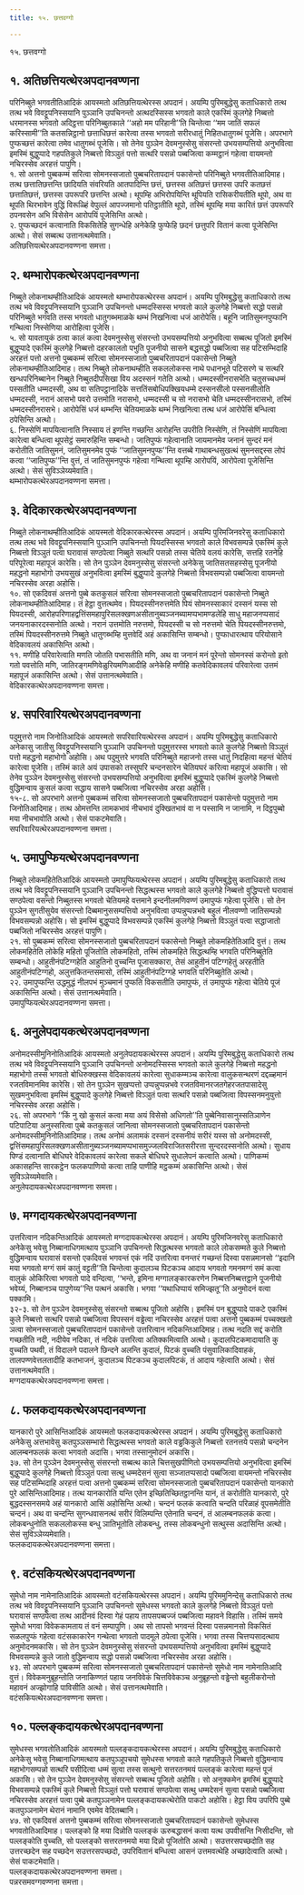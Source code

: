 ```yaml
---
title: १५. छत्तवग्गो

---
```

१५. छत्तवग्गो  


## १. अतिछत्तियत्थेरअपदानवण्णना

परिनिब्बुते भगवतीतिआदिकं आयस्मतो अतिछत्तियत्थेरस्स अपदानं। अयम्पि पुरिमबुद्धेसु कताधिकारो तत्थ तत्थ भवे विवट्टूपनिस्सयानि पुञ्ञानि उपचिनन्तो अत्थदस्सिस्स भगवतो काले एकस्मिं कुलगेहे निब्बत्तो धरमानस्स भगवतो अदिट्ठत्ता परिनिब्बुतकाले ‘‘अहो मम परिहानी’’ति चिन्तेत्वा ‘‘मम जातिं सफलं करिस्सामी’’ति कतसन्निट्ठानो छत्ताधिछत्तं कारेत्वा तस्स भगवतो सरीरधातुं निहितधातुगब्भं पूजेसि। अपरभागे पुप्फच्छत्तं कारेत्वा तमेव धातुगब्भं पूजेसि। सो तेनेव पुञ्ञेन देवमनुस्सेसु संसरन्तो उभयसम्पत्तियो अनुभवित्वा इमस्मिं बुद्धुप्पादे गहपतिकुले निब्बत्तो विञ्ञुतं पत्तो सत्थरि पसन्नो पब्बजित्वा कम्मट्ठानं गहेत्वा वायमन्तो नचिरस्सेव अरहत्तं पापुणि।  
१. सो अत्तनो पुब्बकम्मं सरित्वा सोमनस्सजातो पुब्बचरितापदानं पकासेन्तो परिनिब्बुते भगवतीतिआदिमाह। तत्थ छत्तातिछत्तन्ति छादियति संवरियति आतपादिन्ति छत्तं, छत्तस्स अतिछत्तं छत्तस्स उपरि कतछत्तं छत्तातिछत्तं, छत्तस्स उपरूपरि छत्तन्ति अत्थो। थूपम्हि अभिरोपयिन्ति थूपियति रासिकरीयतीति थूपो, अथ वा थूपति थिरभावेन वुद्धिं विरूळ्हिं वेपुल्लं आपज्जमानो पतिट्ठातीति थूपो, तस्मिं थूपम्हि मया कारितं छत्तं उपरूपरि ठपनवसेन अभि विसेसेन आरोपयिं पूजेसिन्ति अत्थो।  
२. पुप्फच्छदनं कत्वानाति विकसितेहि सुगन्धेहि अनेकेहि फुप्फेहि छदनं छत्तुपरि वितानं कत्वा पूजेसिन्ति अत्थो। सेसं सब्बत्थ उत्तानत्थमेवाति।  
अतिछत्तियत्थेरअपदानवण्णना समत्ता।  


## २. थम्भारोपकत्थेरअपदानवण्णना

निब्बुते लोकनाथम्हीतिआदिकं आयस्मतो थम्भारोपकत्थेरस्स अपदानं। अयम्पि पुरिमबुद्धेसु कताधिकारो तत्थ तत्थ भवे विवट्टूपनिस्सयानि पुञ्ञानि उपचिनन्तो धम्मदस्सिस्स भगवतो काले कुलगेहे निब्बत्तो सद्धो पसन्नो परिनिब्बुते भगवति तस्स भगवतो धातुगब्भमाळके थम्भं निखनित्वा धजं आरोपेसि। बहूनि जातिसुमनपुप्फानि गन्थित्वा निस्सेणिया आरोहित्वा पूजेसि।  
५. सो यावतायुकं ठत्वा कालं कत्वा देवमनुस्सेसु संसरन्तो उभयसम्पत्तियो अनुभवित्वा सब्बत्थ पूजितो इमस्मिं बुद्धुप्पादे एकस्मिं कुलगेहे निब्बत्तो दहरकालतो पभुति पूजनीयो सासने बद्धसद्धो पब्बजित्वा सह पटिसम्भिदाहि अरहत्तं पत्तो अत्तनो पुब्बकम्मं सरित्वा सोमनस्सजातो पुब्बचरितापदानं पकासेन्तो निब्बुते लोकनाथम्हीतिआदिमाह। तत्थ निब्बुते लोकनाथम्हीति सकललोकस्स नाथे पधानभूते पटिसरणे च सत्थरि खन्धपरिनिब्बानेन निब्बुते निब्बुतदीपसिखा विय अदस्सनं गतेति अत्थो। धम्मदस्सीनरासभेति चतुसच्चधम्मं पस्सतीति धम्मदस्सी, अथ वा सतिपट्ठानादिके सत्ततिंसबोधिपक्खियधम्मे दस्सनसीलो पस्सनसीलोति धम्मदस्सी, नरानं आसभो पवरो उत्तमोति नरासभो, धम्मदस्सी च सो नरासभो चेति धम्मदस्सीनरासभो, तस्मिं धम्मदस्सीनरासभे। आरोपेसिं धजं थम्भन्ति चेतियमाळके थम्भं निखनित्वा तत्थ धजं आरोपेसिं बन्धित्वा ठपेसिन्ति अत्थो।  
६. निस्सेणिं मापयित्वानाति निस्साय तं इणन्ति गच्छन्ति आरोहन्ति उपरीति निस्सेणि, तं निस्सेणिं मापयित्वा कारेत्वा बन्धित्वा थूपसेट्ठं समारुहिन्ति सम्बन्धो। जातिपुप्फं गहेत्वानाति जायमानमेव जनानं सुन्दरं मनं करोतीति जातिसुमनं, जातिसुमनमेव पुप्फं ‘‘जातिसुमनपुप्फ’’न्ति वत्तब्बे गाथाबन्धसुखत्थं सुमनसद्दस्स लोपं कत्वा ‘‘जातिपुप्फ’’न्ति वुत्तं, तं जातिसुमनपुप्फं गहेत्वा गन्थित्वा थूपम्हि आरोपयिं, आरोपेत्वा पूजेसिन्ति अत्थो। सेसं सुविञ्ञेय्यमेवाति।  
थम्भारोपकत्थेरअपदानवण्णना समत्ता।  


## ३. वेदिकारकत्थेरअपदानवण्णना

निब्बुते लोकनाथम्हीतिआदिकं आयस्मतो वेदिकारकत्थेरस्स अपदानं। अयम्पि पुरिमजिनवरेसु कताधिकारो तत्थ तत्थ भवे विवट्टूपनिस्सयानि पुञ्ञानि उपचिनन्तो पियदस्सिस्स भगवतो काले विभवसम्पन्ने एकस्मिं कुले निब्बत्तो विञ्ञुतं पत्वा घरावासं सण्ठपेत्वा निब्बुते सत्थरि पसन्नो तस्स चेतिये वलयं कारेसि, सत्तहि रतनेहि परिपूरेत्वा महापूजं कारेसि। सो तेन पुञ्ञेन देवमनुस्सेसु संसरन्तो अनेकेसु जातिसतसहस्सेसु पूजनीयो महद्धनो महाभोगो उभयसुखं अनुभवित्वा इमस्मिं बुद्धुप्पादे कुलगेहे निब्बत्तो विभवसम्पन्नो पब्बजित्वा वायमन्तो नचिरस्सेव अरहा अहोसि।  
१०. सो एकदिवसं अत्तनो पुब्बे कतकुसलं सरित्वा सोमनस्सजातो पुब्बचरितापदानं पकासेन्तो निब्बुते लोकनाथम्हीतिआदिमाह। तं हेट्ठा वुत्तत्थमेव। पियदस्सीनरुत्तमेति पियं सोमनस्साकारं दस्सनं यस्स सो पियदस्सी, आरोहपरिणाहद्वत्तिंसमहापुरिसलक्खणअसीतानुब्यञ्जनब्यामप्पभामण्डलेहि साधु महाजनप्पसादं जनयनाकारदस्सनोति अत्थो। नरानं उत्तमोति नरुत्तमो, पियदस्सी च सो नरुत्तमो चेति पियदस्सीनरुत्तमो, तस्मिं पियदस्सीनरुत्तमे निब्बुते धातुगब्भम्हि मुत्तवेदिं अहं अकासिन्ति सम्बन्धो। पुप्फाधारत्थाय परियोसाने वेदिकावलयं अकासिन्ति अत्थो।  
११. मणीहि परिवारेत्वाति मणति जोतति पभासतीति मणि, अथ वा जनानं मनं पूरेन्तो सोमनस्सं करोन्तो इतो गतो पवत्तोति मणि, जातिरङ्गमणिवेळुरियमणिआदीहि अनेकेहि मणीहि कतवेदिकावलयं परिवारेत्वा उत्तमं महापूजं अकासिन्ति अत्थो। सेसं उत्तानत्थमेवाति।  
वेदिकारकत्थेरअपदानवण्णना समत्ता।  


## ४. सपरिवारियत्थेरअपदानवण्णना

पदुमुत्तरो नाम जिनोतिआदिकं आयस्मतो सपरिवारियत्थेरस्स अपदानं। अयम्पि पुरिमबुद्धेसु कताधिकारो अनेकासु जातीसु विवट्टूपनिस्सयानि पुञ्ञानि उपचिनन्तो पदुमुत्तरस्स भगवतो काले कुलगेहे निब्बत्तो विञ्ञुतं पत्तो महद्धनो महाभोगो अहोसि। अथ पदुमुत्तरे भगवति परिनिब्बुते महाजनो तस्स धातुं निदहित्वा महन्तं चेतियं कारेत्वा पूजेसि। तस्मिं काले अयं उपासको तस्सुपरि चन्दनसारेन चेतियघरं करित्वा महापूजं अकासि। सो तेनेव पुञ्ञेन देवमनुस्सेसु संसरन्तो उभयसम्पत्तियो अनुभवित्वा इमस्मिं बुद्धुप्पादे एकस्मिं कुलगेहे निब्बत्तो वुद्धिमन्वाय कुसलं कत्वा सद्धाय सासने पब्बजित्वा नचिरस्सेव अरहा अहोसि।  
१५-८. सो अपरभागे अत्तनो पुब्बकम्मं सरित्वा सोमनस्सजातो पुब्बचरितापदानं पकासेन्तो पदुमुत्तरो नाम जिनोतिआदिमाह। तत्थ ओमत्तन्ति लामकभावं नीचभावं दुक्खितभावं वा न पस्सामि न जानामि, न दिट्ठपुब्बो मया नीचभावोति अत्थो। सेसं पाकटमेवाति।  
सपरिवारियत्थेरअपदानवण्णना समत्ता।  


## ५. उमापुप्फियत्थेरअपदानवण्णना

निब्बुते लोकमहितेतिआदिकं आयस्मतो उमापुप्फियत्थेरस्स अपदानं। अयम्पि पुरिमबुद्धेसु कताधिकारो तत्थ तत्थ भवे विवट्टूपनिस्सयानि पुञ्ञानि उपचिनन्तो सिद्धत्थस्स भगवतो काले कुलगेहे निब्बत्तो वुद्धिप्पत्तो घरावासं सण्ठपेत्वा वसन्तो निब्बुतस्स भगवतो चेतियमहे वत्तमाने इन्दनीलमणिवण्णं उमापुप्फं गहेत्वा पूजेसि। सो तेन पुञ्ञेन सुगतीसुयेव संसरन्तो दिब्बमानुससम्पत्तियो अनुभवित्वा उप्पन्नुप्पन्नभवे बहुलं नीलवण्णो जातिसम्पन्नो विभवसम्पन्नो अहोसि। सो इमस्मिं बुद्धुप्पादे विभवसम्पन्ने एकस्मिं कुलगेहे निब्बत्तो विञ्ञुतं पत्वा सद्धाजातो पब्बजितो नचिरस्सेव अरहत्तं पापुणि।  
२१. सो पुब्बकम्मं सरित्वा सोमनस्सजातो पुब्बचरितापदानं पकासेन्तो निब्बुते लोकमहितेतिआदि वुत्तं। तत्थ लोकमहितेति लोकेहि महितो पूजितोति लोकमहितो, तस्मिं लोकमहिते सिद्धत्थम्हि भगवति परिनिब्बुतेति सम्बन्धो। आहुतीनंपटिग्गहेति आहुतिनो वुच्चन्ति पूजासक्कारा, तेसं आहुतीनं पटिग्गहेतुं अरहतीति आहुतीनंपटिग्गहो, अलुत्तकितन्तसमासो, तस्मिं आहुतीनंपटिग्गहे भगवति परिनिब्बुतेति अत्थो।  
२२. उमापुप्फन्ति उद्धमुद्धं नीलपभं मुञ्चमानं पुप्फति विकसतीति उमापुप्फं, तं उमापुप्फं गहेत्वा चेतिये पूजं अकासिन्ति अत्थो। सेसं उत्तानत्थमेवाति।  
उमापुप्फियत्थेरअपदानवण्णना समत्ता।  


## ६. अनुलेपदायकत्थेरअपदानवण्णना

अनोमदस्सीमुनिनोतिआदिकं आयस्मतो अनुलेपदायकत्थेरस्स अपदानं। अयम्पि पुरिमबुद्धेसु कताधिकारो तत्थ तत्थ भवे विवट्टूपनिस्सयानि पुञ्ञानि उपचिनन्तो अनोमदस्सिस्स भगवतो काले कुलगेहे निब्बत्तो महद्धनो महाभोगो तस्स भगवतो बोधिरुक्खस्स वेदिकावलयं कारेत्वा सुधाकम्मञ्च कारेत्वा वालुकसन्थरणं दद्दळ्हमानं रजतविमानमिव कारेसि। सो तेन पुञ्ञेन सुखप्पत्तो उप्पन्नुप्पन्नभवे रजतविमानरजतगेहरजतपासादेसु सुखमनुभवित्वा इमस्मिं बुद्धुप्पादे कुलगेहे निब्बत्तो विञ्ञुतं पत्वा सत्थरि पसन्नो पब्बजित्वा विपस्सनमनुयुत्तो नचिरस्सेव अरहा अहोसि।  
२६. सो अपरभागे ‘‘किं नु खो कुसलं कत्वा मया अयं विसेसो अधिगतो’’ति पुब्बेनिवासानुस्सतिञाणेन पटिपाटिया अनुस्सरित्वा पुब्बे कतकुसलं जानित्वा सोमनस्सजातो पुब्बचरितापदानं पकासेन्तो अनोमदस्सीमुनिनोतिआदिमाह। तत्थ अनोमं अलामकं दस्सनं दस्सनीयं सरीरं यस्स सो अनोमदस्सी, द्वत्तिंसमहापुरिसलक्खणअसीतानुब्यञ्जनब्यामप्पभासमुज्जलविराजितसरीरत्ता सुन्दरदस्सनोति अत्थो। सुधाय पिण्डं दत्वानाति बोधिघरे वेदिकावलयं कारेत्वा सकले बोधिघरे सुधालेपनं कत्वाति अत्थो। पाणिकम्मं अकासहन्ति सारकट्ठेन फलकपाणियो कत्वा ताहि पाणीहि मट्ठकम्मं अकासिन्ति अत्थो। सेसं सुविञ्ञेय्यमेवाति।  
अनुलेपदायकत्थेरअपदानवण्णना समत्ता।  


## ७. मग्गदायकत्थेरअपदानवण्णना

उत्तरित्वान नदिकन्तिआदिकं आयस्मतो मग्गदायकत्थेरस्स अपदानं। अयम्पि पुरिमजिनवरेसु कताधिकारो अनेकेसु भवेसु निब्बानाधिगमत्थाय पुञ्ञानि उपचिनन्तो सिद्धत्थस्स भगवतो काले लोकसम्मते कुले निब्बत्तो वुद्धिमन्वाय घरावासं वसन्तो एकदिवसं भगवन्तं एकं नदिं उत्तरित्वा वनन्तरं गच्छन्तं दिस्वा पसन्नमानसो ‘‘इदानि मया भगवतो मग्गं समं कातुं वट्टती’’ति चिन्तेत्वा कुदालञ्च पिटकञ्च आदाय भगवतो गमनमग्गं समं कत्वा वालुकं ओकिरित्वा भगवतो पादे वन्दित्वा, ‘‘भन्ते, इमिना मग्गालङ्कारकरणेन निब्बत्तनिब्बत्तट्ठाने पूजनीयो भवेय्यं, निब्बानञ्च पापुणेय्य’’न्ति पत्थनं अकासि। भगवा ‘‘यथाधिप्पायं समिज्झतू’’ति अनुमोदनं वत्वा पक्कामि।  
३२-३. सो तेन पुञ्ञेन देवमनुस्सेसु संसरन्तो सब्बत्थ पूजितो अहोसि। इमस्मिं पन बुद्धुप्पादे पाकटे एकस्मिं कुले निब्बत्तो सत्थरि पसन्नो पब्बजित्वा विपस्सनं वड्ढेत्वा नचिरस्सेव अरहत्तं पत्वा अत्तनो पुब्बकम्मं पच्चक्खतो ञत्वा सोमनस्सजातो पुब्बचरितापदानं पकासेन्तो उत्तरित्वान नदिकन्तिआदिमाह। तत्थ नदति सद्दं करोति गच्छतीति नदी, नदीयेव नदिका, तं नदिकं उत्तरित्वा अतिक्कमित्वाति अत्थो। कुदालपिटकमादायाति कु वुच्चति पथवी, तं विदालने पदालने छिन्दने अलन्ति कुदालं, पिटकं वुच्चति पंसुवालिकादिवाहकं, तालपण्णवेत्तलतादीहि कतभाजनं, कुदालञ्च पिटकञ्च कुदालपिटकं, तं आदाय गहेत्वाति अत्थो। सेसं उत्तानत्थमेवाति।  
मग्गदायकत्थेरअपदानवण्णना समत्ता।  


## ८. फलकदायकत्थेरअपदानवण्णना

यानकारो पुरे आसिन्तिआदिकं आयस्मतो फलकदायकत्थेरस्स अपदानं। अयम्पि पुरिमबुद्धेसु कताधिकारो अनेकेसु अत्तभावेसु कतपुञ्ञसम्भारो सिद्धत्थस्स भगवतो काले वड्ढकिकुले निब्बत्तो रतनत्तये पसन्नो चन्दनेन आलम्बनफलकं कत्वा भगवतो अदासि। भगवा तस्सानुमोदनं अकासि।  
३७. सो तेन पुञ्ञेन देवमनुस्सेसु संसरन्तो सब्बत्थ काले चित्तसुखपीणितो उभयसम्पत्तियो अनुभवित्वा इमस्मिं बुद्धुप्पादे कुलगेहे निब्बत्तो विञ्ञुतं पत्वा सत्थु धम्मदेसनं सुत्वा सञ्जातप्पसादो पब्बजित्वा वायमन्तो नचिरस्सेव सह पटिसम्भिदाहि अरहत्तं पत्वा अत्तनो पुब्बकम्मं सरित्वा सोमनस्सजातो पुब्बचरितापदानं पकासेन्तो यानकारो पुरे आसिन्तिआदिमाह। तत्थ यानकारोति यन्ति एतेन इच्छितिच्छितट्ठानन्ति यानं, तं करोतीति यानकारो, पुरे बुद्धदस्सनसमये अहं यानकारो आसिं अहोसिन्ति अत्थो। चन्दनं फलकं कत्वाति चन्दति परिळाहं वूपसमेतीति चन्दनं। अथ वा चन्दन्ति सुगन्धवासनत्थं सरीरं विलिम्पन्ति एतेनाति चन्दनं, तं आलम्बनफलकं कत्वा। लोकबन्धुनोति सकललोकस्स बन्धु ञातिभूतोति लोकबन्धु, तस्स लोकबन्धुनो सत्थुस्स अदासिन्ति अत्थो। सेसं सुविञ्ञेय्यमेवाति।  
फलकदायकत्थेरअपदानवण्णना समत्ता।  


## ९. वटंसकियत्थेरअपदानवण्णना

सुमेधो नाम नामेनातिआदिकं आयस्मतो वटंसकियत्थेरस्स अपदानं। अयम्पि पुरिममुनिन्देसु कताधिकारो तत्थ तत्थ भवे विवट्टूपनिस्सयानि पुञ्ञानि उपचिनन्तो सुमेधस्स भगवतो काले कुलगेहे निब्बत्तो विञ्ञुतं पत्तो घरावासं सण्ठपेत्वा तत्थ आदीनवं दिस्वा गेहं पहाय तापसपब्बज्जं पब्बजित्वा महावने विहासि। तस्मिं समये सुमेधो भगवा विवेककामताय तं वनं सम्पापुणि। अथ सो तापसो भगवन्तं दिस्वा पसन्नमानसो विकसितं सळलपुप्फं गहेत्वा वटंसकाकारेन गन्थेत्वा भगवतो पादमूले ठपेत्वा पूजेसि। भगवा तस्स चित्तप्पसादत्थाय अनुमोदनमकासि। सो तेन पुञ्ञेन देवमनुस्सेसु संसरन्तो उभयसम्पत्तियो अनुभवित्वा इमस्मिं बुद्धुप्पादे विभवसम्पन्ने कुले जातो वुद्धिमन्वाय सद्धो पसन्नो पब्बजित्वा नचिरस्सेव अरहा अहोसि।  
४३. सो अपरभागे पुब्बकम्मं सरित्वा सोमनस्सजातो पुब्बचरितापदानं पकासेन्तो सुमेधो नाम नामेनातिआदि वुत्तं। विवेकमनुब्रूहन्तोति जनाकिण्णतं पहाय जनविवेकं चित्तविवेकञ्च अनुब्रूहन्तो वड्ढेन्तो बहुलीकरोन्तो महावनं अज्झोगाहि पाविसीति अत्थो। सेसं उत्तानत्थमेवाति।  
वटंसकियत्थेरअपदानवण्णना समत्ता।  


## १०. पल्लङ्कदायकत्थेरअपदानवण्णना

सुमेधस्स भगवतोतिआदिकं आयस्मतो पल्लङ्कदायकत्थेरस्स अपदानं। अयम्पि पुरिमबुद्धेसु कताधिकारो अनेकेसु भवेसु निब्बानाधिगमत्थाय कतपुञ्ञूपचयो सुमेधस्स भगवतो काले गहपतिकुले निब्बत्तो वुद्धिमन्वाय महाभोगसम्पन्नो सत्थरि पसीदित्वा धम्मं सुत्वा तस्स सत्थुनो सत्तरतनमयं पल्लङ्कं कारेत्वा महन्तं पूजं अकासि। सो तेन पुञ्ञेन देवमनुस्सेसु संसरन्तो सब्बत्थ पूजितो अहोसि। सो अनुक्कमेन इमस्मिं बुद्धुप्पादे विभवसम्पन्ने एकस्मिं कुले निब्बत्तो विञ्ञुतं पत्तो घरावासं सण्ठपेत्वा सत्थु धम्मदेसनं सुत्वा पसन्नो पब्बजित्वा नचिरस्सेव अरहत्तं पत्वा पुब्बे कतपुञ्ञनामेन पल्लङ्कदायकत्थेरोति पाकटो अहोसि। हेट्ठा विय उपरिपि पुब्बे कतपुञ्ञनामेन थेरानं नामानि एवमेव वेदितब्बानि।  
४७. सो एकदिवसं अत्तनो पुब्बकम्मं सरित्वा सोमनस्सजातो पुब्बचरितापदानं पकासेन्तो सुमेधस्स भगवतोतिआदिमाह। पल्लङ्को हि मया दिन्नोति पल्लङ्कं ऊरुबद्धासनं कत्वा यत्थ उपवीसन्ति निसीदन्ति, सो पल्लङ्कोति वुच्चति, सो पल्लङ्को सत्तरतनमयो मया दिन्नो पूजितोति अत्थो। सउत्तरसपच्छदोति सह उत्तरच्छदेन सह पच्छदेन सउत्तरसपच्छदो, उपरिवितानं बन्धित्वा आसनं उत्तमवत्थेहि अच्छादेत्वाति अत्थो। सेसं पाकटमेवाति।  
पल्लङ्कदायकत्थेरअपदानवण्णना समत्ता।  
पन्नरसमवग्गवण्णना समत्ता।  